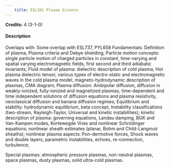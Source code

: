 ```yaml
---
    title: ESL381 Plasma Science
---
```

**Credits:** 4 (3-1-0)



#### Description 
Overlaps with: Some overlap with ESL737, PYL658 Fundamentals: Definition of plasma, Plasma criteria and Debye shielding; Particle motion concepts: single particle motion of charged particles in constant, time-varying and spatial varying electromagnetic fields, first second and third adiabatic invariants; Fluid model of plasma: dielectric description of cold plasma, Hot plasma dielectric tensor, various types of electro-static and electromagnetic waves in the cold plasma model, magneto-hydrodynamic description of plasmas, CMA diagram; Plasma diffusion: Ambipolar diffusion, diffusion in weakly-ionized, fully-ionized and magnetized plasmas, time-dependent and time independent solutions of diffusion equations and plasma resistivity, neoclassical diffusion and banana diffusion regimes; Equilibrium and stability: hydrodynamic equilibrium, beta concept, Instability classifications (two-stream, Rayleigh-Taylor, Universal and kinetic instabilities); kinetic description of plasma: governing equations, Landau damping, BGK and Van-Kampen modes, Kortewegde Vries and nonlinear Schrödinger equations; nonlinear sheath estimates (planar, Bohm and Child-Langmuir sheaths); nonlinear plasma aspects: Pon-dermotive forces, Shock waves and double layers, parametric instabilities, echoes, re-connection, turbulence;

Special plasmas: atmospheric pressure plasmas, non-neutral plasmas, space plasmas, dusty plasmas, solid ultra-cold plasmas.